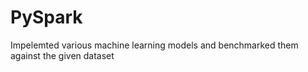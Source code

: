 # PySpark
Impelemted various machine learning models and benchmarked them against the given dataset
